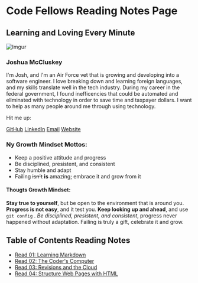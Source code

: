 # Code Fellows Reading Notes Page

## Learning and Loving Every Minute

![Imgur](https://i.imgur.com/ERXyM5D.jpg)
### Joshua McCluskey

I'm Josh, and I'm an Air Force vet that is growing and developing into a software engineer. I love breaking down and learning foreign languages, and my skills translate well in the tech industry. During my career in the federal government, I found inefficencies that could be automated and eliminated with technology in order to save time and taxpayer dollars. I want to help as many people around me through using technology.

Hit me up:

[GitHub](https://github.com/joshuamccluskey)
[LinkedIn](https://www.linkedin.com/in/joshua-mccluskey/)
[Email](jpiiff57@gmail.com)
[Website](https://www.joshmccluskey.com)

### Ny Growth Mindset Mottos:

* Keep a positive attitude and progress
* Be disciplined, presistent, and consistent 
* Stay humble and adapt
* Failing ~~isn't~~ __is__ amazing; embrace it and grow from it

#### Thougts Growth Mindset:

**Stay true to yourself**, but be open to the environment that is around you. **Progress is not easy**, and it test you. **Keep looking up and ahead**, and use `git config` .  *Be disciplined, presistent, and consistent*, progress never happened without adaptation. Failing is truly a gift, celebrate it and grow.

## Table of Contents Reading Notes

- [Read 01: Learning Markdown](read01.md)
- [Read 02: The Coder's Computer](read02.md)
- [Read 03: Revisions and the Cloud](read03.md)
- [Read 04: Structure Web Pages with HTML](read04.md)